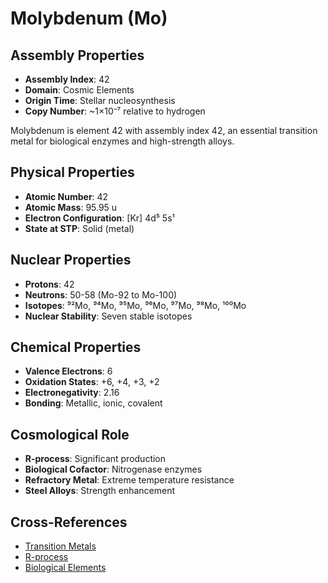 # Molybdenum (Mo)

## Assembly Properties
- **Assembly Index**: 42
- **Domain**: Cosmic Elements
- **Origin Time**: Stellar nucleosynthesis
- **Copy Number**: ~1×10⁻⁷ relative to hydrogen

Molybdenum is element 42 with assembly index 42, an essential transition metal for biological enzymes and high-strength alloys.

## Physical Properties
- **Atomic Number**: 42
- **Atomic Mass**: 95.95 u
- **Electron Configuration**: [Kr] 4d⁵ 5s¹
- **State at STP**: Solid (metal)

## Nuclear Properties
- **Protons**: 42
- **Neutrons**: 50-58 (Mo-92 to Mo-100)
- **Isotopes**: ⁹²Mo, ⁹⁴Mo, ⁹⁵Mo, ⁹⁶Mo, ⁹⁷Mo, ⁹⁸Mo, ¹⁰⁰Mo
- **Nuclear Stability**: Seven stable isotopes

## Chemical Properties
- **Valence Electrons**: 6
- **Oxidation States**: +6, +4, +3, +2
- **Electronegativity**: 2.16
- **Bonding**: Metallic, ionic, covalent

## Cosmological Role
- **R-process**: Significant production
- **Biological Cofactor**: Nitrogenase enzymes
- **Refractory Metal**: Extreme temperature resistance
- **Steel Alloys**: Strength enhancement

## Cross-References
- [Transition Metals](/domains/cosmic/elements/transition_metals.md)
- [R-process](/domains/cosmic/processes/r_process.md)
- [Biological Elements](/domains/biological/elements.md)